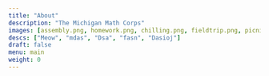 ```yaml
---
title: "About"
description: "The Michigan Math Corps"
images: [assembly.png, homework.png, chilling.png, fieldtrip.png, picnic.png]
descs: ["Meow", "mdas", "Dsa", "fasn", "Dasioj"]
draft: false
menu: main
weight: 0
---
```

